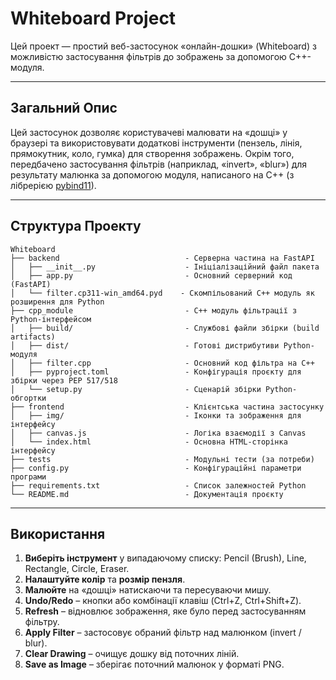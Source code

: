 # Whiteboard Project

Цей проект — простий веб-застосунок «онлайн-дошки» (Whiteboard) з можливістю застосування фільтрів до зображень за допомогою C++-модуля.

---

## Загальний Опис
Цей застосунок дозволяє користувачеві малювати на «дошці» у браузері та використовувати додаткові інструменти (пензель, лінія, прямокутник, коло, гумка) для створення зображень. Окрім того, передбачено застосування фільтрів (наприклад, «invert», «blur») для результату малюнка за допомогою модуля, написаного на C++ (з лібрерією [pybind11](https://github.com/pybind/pybind11)).

---

## Структура Проекту

```
Whiteboard
├── backend                            - Серверна частина на FastAPI
│   ├── __init__.py                    - Ініціалізаційний файл пакета
│   ├── app.py                         - Основний серверний код (FastAPI)
│   └── filter.cp311-win_amd64.pyd    - Скомпільований C++ модуль як розширення для Python
├── cpp_module                         - C++ модуль фільтрації з Python-інтерфейсом
│   ├── build/                         - Службові файли збірки (build artifacts)
│   ├── dist/                          - Готові дистрибутиви Python-модуля
│   ├── filter.cpp                     - Основний код фільтра на C++
│   ├── pyproject.toml                 - Конфігурація проєкту для збірки через PEP 517/518
│   └── setup.py                       - Сценарій збірки Python-обгортки
├── frontend                           - Клієнтська частина застосунку
│   ├── img/                           - Іконки та зображення для інтерфейсу
│   ├── canvas.js                      - Логіка взаємодії з Canvas
│   └── index.html                     - Основна HTML-сторінка інтерфейсу
├── tests                              - Модульні тести (за потреби)
├── config.py                          - Конфігураційні параметри програми
├── requirements.txt                   - Список залежностей Python
└── README.md                          - Документація проєкту
```
---

## Використання
1. **Виберіть інструмент** у випадаючому списку: Pencil (Brush), Line, Rectangle, Circle, Eraser.  
2. **Налаштуйте колір** та **розмір пензля**.  
3. **Малюйте** на «дошці» натискаючи та пересуваючи мишу.  
4. **Undo/Redo** – кнопки або комбінації клавіш (Ctrl+Z, Ctrl+Shift+Z).  
5. **Refresh** – відновлює зображення, яке було перед застосуванням фільтру.  
6. **Apply Filter** – застосовує обраний фільтр над малюнком (invert / blur).  
7. **Clear Drawing** – очищує дошку від поточних ліній.  
8. **Save as Image** – зберігає поточний малюнок у форматі PNG.
